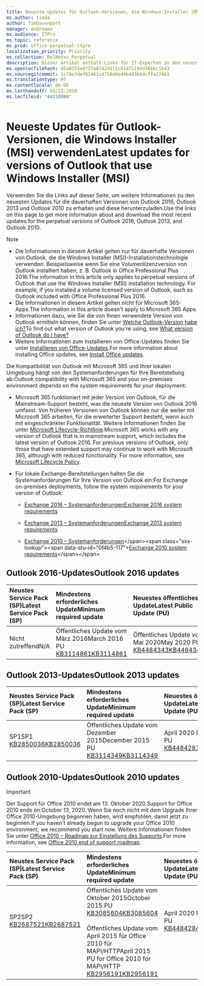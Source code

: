 ```yaml
---
title: Neueste Updates für Outlook-Versionen, die Windows Installer (MSI) verwenden
ms.author: timda
author: TimDavenport
manager: andrewmo
ms.audience: ITPro
ms.topic: reference
ms.prod: office-perpetual-itpro
localization_priority: Priority
ms.collection: RelNotes_Perpetual
description: Dieser Artikel enthält Links für IT-Experten zu den neuesten Updateinformationen für dauerhafte Versionen von Outlook 2016, Outlook 2013 und Outlook 2010
ms.openlocfilehash: d5a8255e0737a0742dd11c81d71194d36bbc1b43
ms.sourcegitcommit: 1c78e7def81461cd758dded4b443b5dcffa17461
ms.translationtype: HT
ms.contentlocale: de-DE
ms.lasthandoff: 05/12/2020
ms.locfileid: "44210880"
---
```

# <a name="latest-updates-for-versions-of-outlook-that-use-windows-installer-msi"></a><span data-ttu-id="0f4b5-103">Neueste Updates für Outlook-Versionen, die Windows Installer (MSI) verwenden</span><span class="sxs-lookup"><span data-stu-id="0f4b5-103">Latest updates for versions of Outlook that use Windows Installer (MSI)</span></span>

<span data-ttu-id="0f4b5-104">Verwenden Sie die Links auf dieser Seite, um weitere Informationen zu den neuesten Updates für die dauerhaften Versionen von Outlook 2016, Outlook 2013 und Outlook 2010 zu erhalten und diese herunterzuladen.</span><span class="sxs-lookup"><span data-stu-id="0f4b5-104">Use the links on this page to get more information about and download the most recent updates for the perpetual versions of Outlook 2016, Outlook 2013, and Outlook 2010.</span></span>
  
> [!NOTE]
> - <span data-ttu-id="0f4b5-p101">Die Informationen in diesem Artikel gelten nur für dauerhafte Versionen von Outlook, die die Windows Installer (MSI)-Installationstechnologie verwenden. Beispielsweise wenn Sie eine Volumenlizenzversion von Outlook installiert haben, z. B. Outlook in Office Professional Plus 2016.</span><span class="sxs-lookup"><span data-stu-id="0f4b5-p101">The information in this article only applies to perpetual versions of Outlook that use the Windows Installer (MSI) installation technology. For example, if you installed a volume licensed version of Outlook, such as Outlook included with Office Professional Plus 2016.</span></span>
> - <span data-ttu-id="0f4b5-107">Die Informationen in diesem Artikel gelten nicht für Microsoft 365-Apps.</span><span class="sxs-lookup"><span data-stu-id="0f4b5-107">The information in this article doesn't apply to Microsoft 365 Apps.</span></span>
> - <span data-ttu-id="0f4b5-108">Informationen dazu, wie Sie die von Ihnen verwendete Version von Outlook ermitteln können, finden Sie unter [Welche Outlook-Version habe ich?](https://support.office.com/article/b3a9568c-edb5-42b9-9825-d48d82b2257c)</span><span class="sxs-lookup"><span data-stu-id="0f4b5-108">To find out what version of Outlook you're using, see [What version of Outlook do I have?](https://support.office.com/article/b3a9568c-edb5-42b9-9825-d48d82b2257c)</span></span>
> - <span data-ttu-id="0f4b5-109">Weitere Informationen zum Installieren von Office-Updates finden Sie unter [Installieren von Office-Updates](https://support.office.com/article/2ab296f3-7f03-43a2-8e50-46de917611c5).</span><span class="sxs-lookup"><span data-stu-id="0f4b5-109">For more information about installing Office updates, see [Install Office updates](https://support.office.com/article/2ab296f3-7f03-43a2-8e50-46de917611c5).</span></span> 
  
<span data-ttu-id="0f4b5-110">Die Kompatibilität von Outlook mit Microsoft 365 und Ihrer lokalen Umgebung hängt von den Systemanforderungen für Ihre Bereitstellung ab:</span><span class="sxs-lookup"><span data-stu-id="0f4b5-110">Outlook compatibility with Microsoft 365 and your on-premises environment depends on the system requirements for your deployment:</span></span>
  
- <span data-ttu-id="0f4b5-p102">Microsoft 365 funktioniert mit jeder Version von Outlook, für die Mainstream-Support besteht, was die neueste Version von Outlook 2016 umfasst. Von früheren Versionen von Outlook können nur die weiter mit Microsoft 365 arbeiten, für die erweiterter Support besteht, wenn auch mit eingeschränkter Funktionalität. Weitere Informationen finden Sie unter [Microsoft Lifecycle-Richtlinie](https://support.microsoft.com/lifecycle).</span><span class="sxs-lookup"><span data-stu-id="0f4b5-p102">Microsoft 365 works with any version of Outlook that is in mainstream support, which includes the latest version of Outlook 2016. For previous versions of Outlook, only those that have extended support may continue to work with Microsoft 365, although with reduced functionality. For more information, see [Microsoft Lifecycle Policy](https://support.microsoft.com/lifecycle).</span></span>
    
- <span data-ttu-id="0f4b5-114">Für lokale Exchange-Bereitstellungen halten Sie die Systemanforderungen für Ihre Version von Outlook ein:</span><span class="sxs-lookup"><span data-stu-id="0f4b5-114">For Exchange on-premises deployments, follow the system requirements for your version of Outlook:</span></span>
    
  - [<span data-ttu-id="0f4b5-115">Exchange 2016 – Systemanforderungen</span><span class="sxs-lookup"><span data-stu-id="0f4b5-115">Exchange 2016 system requirements</span></span>](https://docs.microsoft.com/Exchange/plan-and-deploy/system-requirements)
    
  - [<span data-ttu-id="0f4b5-116">Exchange 2013 – Systemanforderungen</span><span class="sxs-lookup"><span data-stu-id="0f4b5-116">Exchange 2013 system requirements</span></span>](https://docs.microsoft.com/exchange/exchange-2013-system-requirements-exchange-2013-help)
    
  - <span data-ttu-id="0f4b5-117">[Exchange 2010 – Systemanforderungen](https://docs.microsoft.com/previous-versions/office/exchange-server-2010/aa996719(v=exchg.141))</span><span class="sxs-lookup"><span data-stu-id="0f4b5-117">[Exchange 2010 system requirements](https://docs.microsoft.com/previous-versions/office/exchange-server-2010/aa996719(v=exchg.141))</span></span>

   
## <a name="outlook-2016-updates"></a><span data-ttu-id="0f4b5-118">Outlook 2016-Updates</span><span class="sxs-lookup"><span data-stu-id="0f4b5-118">Outlook 2016 updates</span></span>

|<span data-ttu-id="0f4b5-119">**Neustes Service Pack (SP)**</span><span class="sxs-lookup"><span data-stu-id="0f4b5-119">**Latest Service Pack (SP)**</span></span>|<span data-ttu-id="0f4b5-120">**Mindestens erforderliches Update**</span><span class="sxs-lookup"><span data-stu-id="0f4b5-120">**Minimum required update**</span></span>|<span data-ttu-id="0f4b5-121">**Neuestes öffentliches Update**</span><span class="sxs-lookup"><span data-stu-id="0f4b5-121">**Latest Public Update (PU)**</span></span>|
|:-----|:-----|:-----|
|<span data-ttu-id="0f4b5-122">Nicht zutreffend</span><span class="sxs-lookup"><span data-stu-id="0f4b5-122">N/A</span></span>  <br/> |<span data-ttu-id="0f4b5-123">Öffentliches Update vom März 2016</span><span class="sxs-lookup"><span data-stu-id="0f4b5-123">March 2016 PU</span></span> <br/>[<span data-ttu-id="0f4b5-124">KB3114861</span><span class="sxs-lookup"><span data-stu-id="0f4b5-124">KB3114861</span></span>](https://support.microsoft.com/help/3114861) <br/> |<span data-ttu-id="0f4b5-125">Öffentliches Update vom Mai 2020</span><span class="sxs-lookup"><span data-stu-id="0f4b5-125">May 2020 PU</span></span> <br/>[<span data-ttu-id="0f4b5-126">KB4484343</span><span class="sxs-lookup"><span data-stu-id="0f4b5-126">KB4484343</span></span>](https://support.microsoft.com/help/4484343) 

## <a name="outlook-2013-updates"></a><span data-ttu-id="0f4b5-127">Outlook 2013-Updates</span><span class="sxs-lookup"><span data-stu-id="0f4b5-127">Outlook 2013 updates</span></span>

|<span data-ttu-id="0f4b5-128">**Neustes Service Pack (SP)**</span><span class="sxs-lookup"><span data-stu-id="0f4b5-128">**Latest Service Pack (SP)**</span></span>|<span data-ttu-id="0f4b5-129">**Mindestens erforderliches Update**</span><span class="sxs-lookup"><span data-stu-id="0f4b5-129">**Minimum required update**</span></span>|<span data-ttu-id="0f4b5-130">**Neuestes öffentliches Update**</span><span class="sxs-lookup"><span data-stu-id="0f4b5-130">**Latest Public Update (PU)**</span></span>|
|:-----|:-----|:-----|
|<span data-ttu-id="0f4b5-131">SP1</span><span class="sxs-lookup"><span data-stu-id="0f4b5-131">SP1</span></span>  <br/>[<span data-ttu-id="0f4b5-132">KB2850036</span><span class="sxs-lookup"><span data-stu-id="0f4b5-132">KB2850036</span></span>](https://go.microsoft.com/fwlink/p/?LinkId=512538) <br/> |<span data-ttu-id="0f4b5-133">Öffentliches Update vom Dezember 2015</span><span class="sxs-lookup"><span data-stu-id="0f4b5-133">December 2015 PU</span></span> <br/>[<span data-ttu-id="0f4b5-134">KB3114349</span><span class="sxs-lookup"><span data-stu-id="0f4b5-134">KB3114349</span></span>](https://support.microsoft.com/kb/3114349) <br/> |<span data-ttu-id="0f4b5-135">April 2020 PU</span><span class="sxs-lookup"><span data-stu-id="0f4b5-135">April 2020 PU</span></span> <br/>[<span data-ttu-id="0f4b5-136">KB4484281</span><span class="sxs-lookup"><span data-stu-id="0f4b5-136">KB4484281</span></span>](https://support.microsoft.com/help/4484281)  |
   
## <a name="outlook-2010-updates"></a><span data-ttu-id="0f4b5-137">Outlook 2010-Updates</span><span class="sxs-lookup"><span data-stu-id="0f4b5-137">Outlook 2010 updates</span></span>
> [!IMPORTANT]
<span data-ttu-id="0f4b5-138">Der Support für Office 2010 endet am 13. Oktober 2020.</span><span class="sxs-lookup"><span data-stu-id="0f4b5-138">Support for Office 2010 ends on October 13, 2020.</span></span> <span data-ttu-id="0f4b5-139">Wenn Sie noch nicht mit dem Upgrade Ihrer Office 2010-Umgebung begonnen haben, wird empfohlen, damit jetzt zu beginnen.</span><span class="sxs-lookup"><span data-stu-id="0f4b5-139">If you haven't already begun to upgrade your Office 2010 environment, we recommend you start now.</span></span> <span data-ttu-id="0f4b5-140">Weitere Informationen finden Sie unter [Office 2010 – Roadmap zur Einstellung des Supports](https://docs.microsoft.com/DeployOffice/office-2010-end-support-roadmap).</span><span class="sxs-lookup"><span data-stu-id="0f4b5-140">For more information, see [Office 2010 end of support roadmap](https://docs.microsoft.com/DeployOffice/office-2010-end-support-roadmap).</span></span>

|<span data-ttu-id="0f4b5-141">**Neustes Service Pack (SP)**</span><span class="sxs-lookup"><span data-stu-id="0f4b5-141">**Latest Service Pack (SP)**</span></span>|<span data-ttu-id="0f4b5-142">**Mindestens erforderliches Update**</span><span class="sxs-lookup"><span data-stu-id="0f4b5-142">**Minimum required update**</span></span>|<span data-ttu-id="0f4b5-143">**Neuestes öffentliches Update**</span><span class="sxs-lookup"><span data-stu-id="0f4b5-143">**Latest Public Update (PU)**</span></span>|
|:-----|:-----|:-----|
|<span data-ttu-id="0f4b5-144">SP2</span><span class="sxs-lookup"><span data-stu-id="0f4b5-144">SP2</span></span> <br/>[<span data-ttu-id="0f4b5-145">KB2687521</span><span class="sxs-lookup"><span data-stu-id="0f4b5-145">KB2687521</span></span>](https://go.microsoft.com/fwlink/p/?LinkId=512542) <br><br><br><br/> |<span data-ttu-id="0f4b5-146">Öffentliches Update vom Oktober 2015</span><span class="sxs-lookup"><span data-stu-id="0f4b5-146">October 2015 PU</span></span> <br/> [<span data-ttu-id="0f4b5-147">KB3085604</span><span class="sxs-lookup"><span data-stu-id="0f4b5-147">KB3085604</span></span>](https://support.microsoft.com/kb/3085604) <br/><br/>  <span data-ttu-id="0f4b5-148">Öffentliches Update vom April 2015 für Office 2010 für MAPI/HTTP</span><span class="sxs-lookup"><span data-stu-id="0f4b5-148">April 2015 PU for Office 2010 for MAPI/HTTP</span></span> <br/> [<span data-ttu-id="0f4b5-149">KB2956191</span><span class="sxs-lookup"><span data-stu-id="0f4b5-149">KB2956191</span></span>](https://support.microsoft.com/help/2956191/april-14-2015-update-for-office-2010-kb2956191) <br/> |<span data-ttu-id="0f4b5-150">April 2020 PU</span><span class="sxs-lookup"><span data-stu-id="0f4b5-150">April 2020 PU</span></span> <br/>[<span data-ttu-id="0f4b5-151">KB4484284</span><span class="sxs-lookup"><span data-stu-id="0f4b5-151">KB4484284</span></span>](https://support.microsoft.com/help/4484284) <br><br><br><br/>|
   

